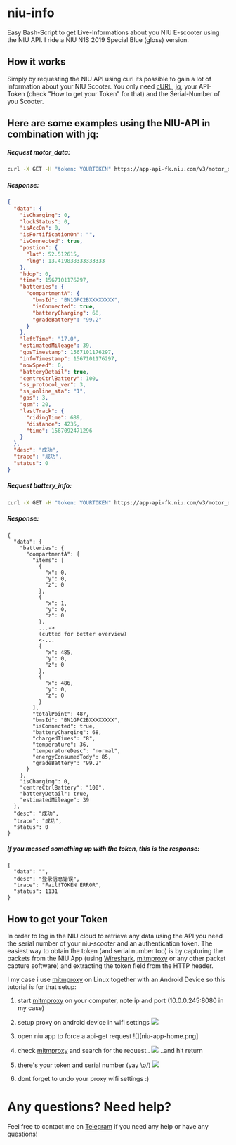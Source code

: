 # niu-info

Easy Bash-Script to get Live-Informations about you NIU E-scooter using the NIU API.
I ride a NIU N1S 2019 Special Blue (gloss) version.

## How it works
Simply by requesting the NIU API using curl its possible to gain a lot of information about your NIU Scooter. You only need [cURL][curl], [jq][jq], your API-Token (check "How to get your Token" for that) and the Serial-Number of you Scooter.

## Here are some examples using the NIU-API in combination with jq:

##### Request motor_data:
```sh
curl -X GET -H "token: YOURTOKEN" https://app-api-fk.niu.com/v3/motor_data/index_info\?sn=YOURSERIALNUMBER | jq
```

##### Response:
```json
{
  "data": {
    "isCharging": 0,
    "lockStatus": 0,
    "isAccOn": 0,
    "isFortificationOn": "",
    "isConnected": true,
    "postion": {
      "lat": 52.512615,
      "lng": 13.419838333333333
    },
    "hdop": 0,
    "time": 1567101176297,
    "batteries": {
      "compartmentA": {
        "bmsId": "BN1GPC2BXXXXXXXX",
        "isConnected": true,
        "batteryCharging": 68,
        "gradeBattery": "99.2"
      }
    },
    "leftTime": "17.0",
    "estimatedMileage": 39,
    "gpsTimestamp": 1567101176297,
    "infoTimestamp": 1567101176297,
    "nowSpeed": 0,
    "batteryDetail": true,
    "centreCtrlBattery": 100,
    "ss_protocol_ver": 3,
    "ss_online_sta": "1",
    "gps": 3,
    "gsm": 20,
    "lastTrack": {
      "ridingTime": 689,
      "distance": 4235,
      "time": 1567092471296
    }
  },
  "desc": "成功",
  "trace": "成功",
  "status": 0
}
```


##### Request battery_info:
```sh
curl -X GET -H "token: YOURTOKEN" https://app-api-fk.niu.com/v3/motor_data/battery_info\?sn\=YOURSERIALNUMBER
```

##### Response:
```
{
  "data": {
    "batteries": {
      "compartmentA": {
        "items": [
          {
            "x": 0,
            "y": 0,
            "z": 0
          },
          {
            "x": 1,
            "y": 0,
            "z": 0
          },
          ...->
          (cutted for better overview)
          <-...
          {
            "x": 485,
            "y": 0,
            "z": 0
          },
          {
            "x": 486,
            "y": 0,
            "z": 0
          }
        ],
        "totalPoint": 487,
        "bmsId": "BN1GPC2BXXXXXXXX",
        "isConnected": true,
        "batteryCharging": 68,
        "chargedTimes": "8",
        "temperature": 36,
        "temperatureDesc": "normal",
        "energyConsumedTody": 85,
        "gradeBattery": "99.2"
      }
    },
    "isCharging": 0,
    "centreCtrlBattery": "100",
    "batteryDetail": true,
    "estimatedMileage": 39
  },
  "desc": "成功",
  "trace": "成功",
  "status": 0
}
```

##### If you messed something up with the token, this is the response:
```
{
  "data": "",
  "desc": "登录信息错误",
  "trace": "Fail!TOKEN ERROR",
  "status": 1131
}
```


## How to get your Token

In order to log in the NIU cloud to retrieve any data using the API you need the serial number of your niu-scooter and an authentication token. The easiest way to obtain the token (and serial number too) is by capturing the packets from the NIU App (using [Wireshark][wireshark], [mitmproxy][mitmproxy] or any other packet capture software) and extracting the token field from the HTTP header.

I my case i use [mitmproxy][mitmproxy] on Linux together with an Android Device so this tutorial is for that setup:
1. start [mitmproxy][mitmproxy] on your computer, note ip and port (10.0.0.245:8080 in my case)
2. setup proxy on android device in wifi settings ![][proxy-wifi-settings.jpg]
3. open niu app to force a api-get request ![][niu-app-home.png]
4. check [mitmproxy][mitmproxy] and search for the request.. ![][mitmproxy-01.jpg]
..and hit return
5. there's your token and serial number (yay \o/) ![][mitmproxy-02.jpg]

6. dont forget to undo your proxy wifi settings :)


[curl]: https://curl.haxx.se
[jq]: https://stedolan.github.io/jq
[wireshark]: https://www.wireshark.org
[mitmproxy]: https://mitmproxy.org

[proxy-wifi-settings.jpg]: https://raw.githubusercontent.com/cascha42/niu-info/master/images/proxy-wifi-setting.jpg
[niu-app-home.jpg]: https://raw.githubusercontent.com/cascha42/niu-info/master/images/niu-app-home.jpg
[mitmproxy-01.jpg]: https://raw.githubusercontent.com/cascha42/niu-info/master/images/mitmproxy-01.jpg
[mitmproxy-02.jpg]: https://raw.githubusercontent.com/cascha42/niu-info/master/images/mitmproxy-02.jpg


# Any questions? Need help?
Feel free to contact me on [Telegram](https://t.me/cascha42) if you need any help or have any questions!

